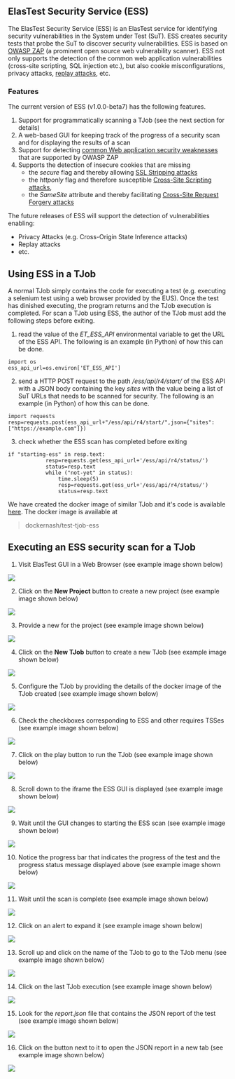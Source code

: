 <div class="range range-xs-left">
<div class="cell-xs-10 cell-lg-6 text-md-left inset-md-right-80 cell-lg-push-1 offset-top-50 offset-lg-top-0">
<h2 id="content" class="h1">ElasTest Security Service (ESS)</h2>
<div class="offset-top-30 offset-md-top-30">
</div>
</div>
</div>

The ElasTest Security Service (ESS) is an ElasTest service for identifying security vulnerabilities in the System under Test (SuT). ESS creates security tests that probe the SuT to discover security vulnerabilities. ESS is based on [OWASP ZAP](https://www.owasp.org/index.php/OWASP_Zed_Attack_Proxy_Project) (a prominent open source web vulnerability scanner). ESS not only supports the detection of the common web application vulnerabilities (cross-site scripting, SQL injection etc.), but also cookie misconfigurations, privacy attacks, [replay attacks](https://pdfs.semanticscholar.org/270c/cf24e8be8421515f5121600f248e841f424d.pdf?_ga=2.125276362.151869347.1515086898-1552517986.1515086898), etc.

<h3 class="holder-subtitle link-top" id="options">Features</h3>

The current version of ESS (v1.0.0-beta7) has the following features.
1. Support for programmatically scanning a TJob (see the next section for details)
2. A web-based GUI for keeping track of the progress of a security scan and for displaying the results of a scan
3. Support for detecting [common Web application security weaknesses](https://www.owasp.org/index.php/Top_10-2017_Top_10) that are supported by OWASP ZAP
4. Supports the detection of insecure cookies that are missing 
   - the *secure* flag and thereby allowing [SSL Stripping attacks](https://paladion.net/ssl-stripping-revisiting-http-downgrading-attacks/)
   - the *httponly* flag and therefore susceptible [Cross-Site Scripting attacks](https://en.wikipedia.org/wiki/Cross-site_scripting), 
   - the *SameSite* attribute and thereby facilitating [Cross-Site Request Forgery attacks](https://en.wikipedia.org/wiki/Cross-site_request_forgery)

The future releases of ESS will support the detection of vulnerabilities enabling:
- Privacy Attacks (e.g. Cross-Origin State Inference attacks)
- Replay attacks
- etc.

## Using ESS in a TJob
A normal TJob simply contains the code for executing a test (e.g. executing a selenium test using a web browser provided by the EUS). Once the test has dinished executing, the program returns and the TJob execution is completed. For scan a TJob using ESS, the author of the TJob must add the following steps before exiting.
1. read the value of the *ET_ESS_API* environmental variable to get the URL of the ESS API. The following is an example (in Python) of how this can be done.
```
import os
ess_api_url=os.environ['ET_ESS_API']
```
2. send a HTTP POST request to the path */ess/api/r4/start/* of the ESS API with a JSON body containing the key *sites* with the value being a list of SuT URLs that needs to be scanned for security. The following is an example (in Python) of how this can be done.
```
import requests
resp=requests.post(ess_api_url+"/ess/api/r4/start/",json={"sites": ["https://example.com"]})
```
3. check whether the ESS scan has completed before exiting
```
if "starting-ess" in resp.text:
            resp=requests.get(ess_api_url+'/ess/api/r4/status/')
            status=resp.text
            while ("not-yet" in status):
                time.sleep(5)
                resp=requests.get(ess_url+'/ess/api/r4/status/')
                status=resp.text
```
We have created the docker image of similar TJob and it's code is available [here](https://github.com/avinash-sudhodanan/sample-ess-tjob/blob/master/fteaching-tjob.py). The docker image is available at
> dockernash/test-tjob-ess

## Executing an ESS security scan for a TJob
1. Visit ElasTest GUI in a Web Browser (see example image shown below)
<div class="docs-gallery inline-block">
    <a data-fancybox="gallery-1" href="/docs/test-services/images/ess/0.png"><img class="img-responsive img-wellcome" src="/docs/test-services/images/ess/0.png"/></a>
</div>

2. Click on the **New Project** button to create a new project (see example image shown below)
<div class="docs-gallery inline-block">
    <a data-fancybox="gallery-1" href="/docs/test-services/images/ess/1.0.png"><img class="img-responsive img-wellcome" src="/docs/test-services/images/ess/1.0.png"/></a>
</div>

3. Provide a new for the project (see example image shown below)
<div class="docs-gallery inline-block">
    <a data-fancybox="gallery-1" href="/docs/test-services/images/ess/1.1.png"><img class="img-responsive img-wellcome" src="/docs/test-services/images/ess/1.1.png"/></a>
</div>

4. Click on the **New TJob** button to create a new TJob (see example image shown below)
<div class="docs-gallery inline-block">
    <a data-fancybox="gallery-1" href="/docs/test-services/images/ess/2.png"><img class="img-responsive img-wellcome" src="/docs/test-services/images/ess/2.png"/></a>
</div>

5. Configure the TJob by providing the details of the docker image of the TJob created (see example image shown below)
<div class="docs-gallery inline-block">
    <a data-fancybox="gallery-1" href="/docs/test-services/images/ess/3.png"><img class="img-responsive img-wellcome" src="/docs/test-services/images/ess/3.png"/></a>
</div>

6. Check the checkboxes corresponding to ESS and other requires TSSes (see example image shown below)
<div class="docs-gallery inline-block">
    <a data-fancybox="gallery-1" href="/docs/test-services/images/ess/4.png"><img class="img-responsive img-wellcome" src="/docs/test-services/images/ess/4.png"/></a>
</div>

7. Click on the play button to run the TJob (see example image shown below)
<div class="docs-gallery inline-block">
    <a data-fancybox="gallery-1" href="/docs/test-services/images/ess/5.0.png"><img class="img-responsive img-wellcome" src="/docs/test-services/images/ess/5.0.png"/></a>
</div>

8. Scroll down to the iframe the ESS GUI is displayed (see example image shown below)
<div class="docs-gallery inline-block">
    <a data-fancybox="gallery-1" href="/docs/test-services/images/ess/6.0.png"><img class="img-responsive img-wellcome" src="/docs/test-services/images/ess/6.0.png"/></a>
</div>

9. Wait until the GUI changes to starting the ESS scan (see example image shown below)
<div class="docs-gallery inline-block">
    <a data-fancybox="gallery-1" href="/docs/test-services/images/ess/6.1.png"><img class="img-responsive img-wellcome" src="/docs/test-services/images/ess/6.1.png"/></a>
</div>

10. Notice the progress bar that indicates the progress of the test and the progress status message displayed above (see example image shown below)
<div class="docs-gallery inline-block">
    <a data-fancybox="gallery-1" href="/docs/test-services/images/ess/6.2.png"><img class="img-responsive img-wellcome" src="/docs/test-services/images/ess/6.2.png"/></a>
</div>

11. Wait until the scan is complete (see example image shown below)
<div class="docs-gallery inline-block">
    <a data-fancybox="gallery-1" href="/docs/test-services/images/ess/6.3.png"><img class="img-responsive img-wellcome" src="/docs/test-services/images/ess/6.3.png"/></a>
</div>

12. Click on an alert to expand it (see example image shown below)
<div class="docs-gallery inline-block">
    <a data-fancybox="gallery-1" href="/docs/test-services/images/ess/6.4.png"><img class="img-responsive img-wellcome" src="/docs/test-services/images/ess/6.4.png"/></a>
</div>

13. Scroll up and click on the name of the TJob to go to the TJob menu (see example image shown below)
<div class="docs-gallery inline-block">
    <a data-fancybox="gallery-1" href="/docs/test-services/images/ess/7.0.png"><img class="img-responsive img-wellcome" src="/docs/test-services/images/ess/7.0.png"/></a>
</div>

14. Click on the last TJob execution (see example image shown below)
<div class="docs-gallery inline-block">
    <a data-fancybox="gallery-1" href="/docs/test-services/images/ess/7.1.png"><img class="img-responsive img-wellcome" src="/docs/test-services/images/ess/7.1.png"/></a>
</div>

15. Look for the *report.json* file that contains the JSON report of the test (see example image shown below)
<div class="docs-gallery inline-block">
    <a data-fancybox="gallery-1" href="/docs/test-services/images/ess/7.2.png"><img class="img-responsive img-wellcome" src="/docs/test-services/images/ess/7.2.png"/></a>
</div>

16. Click on the button next to it to open the JSON report in a new tab (see example image shown below)
<div class="docs-gallery inline-block">
    <a data-fancybox="gallery-1" href="/docs/test-services/images/ess/8.png"><img class="img-responsive img-wellcome" src="/docs/test-services/images/ess/8.png"/></a>
</div>

